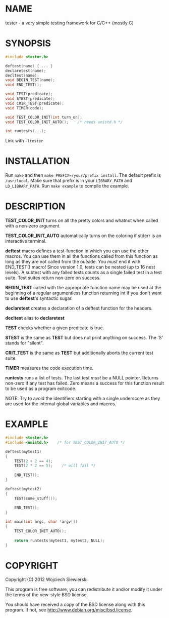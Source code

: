 NAME
====

tester - a very simple testing framework for C/C++ (mostly C)

SYNOPSIS
========

```C
#include <tester.h>

deftest(name) { ... }
declaretest(name);
decltest(name);
void BEGIN_TEST(name);
void END_TEST();

void TEST(predicate);
void STEST(predicate);
void CRIR_TEST(predicate);
void TIMER(code);

void TEST_COLOR_INIT(int turn_on);
void TEST_COLOR_INIT_AUTO();    /* needs unistd.h */

int runtests(...);
```

Link with `-ltester`

INSTALLATION
============

Run `make` and then `make PREFIX=/your/prefix install`. The default prefix is `/usr/local`. Make sure that prefix is in your `LIBRARY_PATH` and `LD_LIBRARY_PATH`. Run `make example` to compile the example.

DESCRIPTION
===========

**TEST_COLOR_INIT** turns on all the pretty colors and whatnot when called with a non-zero argument.

**TEST_COLOR_INIT_AUTO** automatically turns on the coloring if stderr is an interactive terminal.

**deftest** macro defines a test-function in which you can use the other macros. You can use them in all the functions called from this function as long as they are not called from the outside. You *must* end it with END_TEST() macro! Since version 1.0, tests can be nested (up to 16 nest levels). A subtest with any failed tests counts as a single failed test in a test suite. Test suites return non-zero on success.

**BEGIN_TEST** called with the appropriate function name may be used at the beginning of a regular argumentless function returning int if you don't want to use **deftest**'s syntactic sugar.

**declaretest** creates a declaration of a deftest function for the headers.

**decltest** alias to **declaretest**

**TEST** checks whether a given predicate is true.

**STEST** is the same as **TEST** but does not print anything on success. The 'S' stands for "silent".

**CRIT_TEST** is the same as **TEST** but additionally aborts the current test suite.

**TIMER** measures the code execution time.

**runtests** runs a list of tests. The last test *must* be a NULL pointer. Returns non-zero if any test has failed. Zero means a success for this function result to be used as a program exitcode.

NOTE: Try to avoid the identifiers starting with a single underscore as they are used for the internal global variables and macros.

EXAMPLE
=======

```C
#include <tester.h>
#include <unistd.h>    /* for TEST_COLOR_INIT_AUTO */

deftest(mytest1)
{
    TEST(2 + 2 == 4);
    TEST(2 * 2 == 5);    /* will fail */
    
    END_TEST();
}

deftest(mytest2)
{
    TEST(some_stuff());
    
    END_TEST();
}

int main(int argc, char *argv[])
{
    TEST_COLOR_INIT_AUTO();
    
    return runtests(mytest1, mytest2, NULL);
}
```

COPYRIGHT
=========

Copyright (C) 2012  Wojciech Siewierski

This program is free software, you can redistribute it and/or
modify it under the terms of the new-style BSD license.

You should have received a copy of the BSD license along with this
program. If not, see <http://www.debian.org/misc/bsd.license>.
